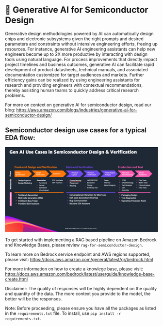 # :rocket: Generative AI for Semiconductor Design

Generative design methodologies powered by AI can automatically design chips and electronic subsystems given the right prompts and desired parameters and constraints without intensive engineering efforts, freeing up resources. For instance, generative AI engineering assistants can help new engineers become up to 2X more productive by interacting with design tools using natural language. For process improvements that directly impact project timelines and business outcomes, generative AI can facilitate rapid development of product datasheets, technical manuals, and associated documentation customized for target audiences and markets. Further efficiency gains can be realized by using engineering assistants for research and providing engineers with contextual recommendations, thereby assisting human teams to quickly address critical research problems.

For more on context on generative AI for semiconductor design, read our blog: https://aws.amazon.com/blogs/industries/generative-ai-for-semiconductor-design/ 

## Semiconductor design use cases for a typical EDA flow:
![Generative AI for Semiconductor Design)](assets/semiconductor_usecases.png)

To get started with implementing a RAG based pipeline on Amazon Bedrock and Knowledge Bases, please review `rag-for-semiconductor-design`. 


To learn more on Bedrock service endpoint and AWS regions supported, please visit:
https://docs.aws.amazon.com/general/latest/gr/bedrock.html 

For more information on how to create a knowlege base, please visit:
https://docs.aws.amazon.com/bedrock/latest/userguide/knowledge-base-create.html


Disclaimer: The quality of responses will be highly dependent on the quality and quantity of the data. The more context you provide to the model, the better will be the responses.

Note: Before proceeding, please ensure you have all the packages as listed in the `requirements.txt` file. To install, use `pip install -r requirements.txt`.